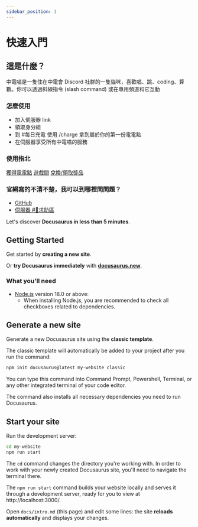 ```yaml
---
sidebar_position: 1
---
```


# 快速入門
## 這是什麼？

中電喵是一隻住在中電會 Discord 社群的一隻貓咪，喜歡唱、跳、coding、算數。你可以透過斜線指令 (slash command) 或在專用頻道和它互動

### 怎麼使用

- 加入伺服器 link
- 領取身分組
- 到 #每日充電 使用 /charge 拿到屬於你的第一份電電點
- 在伺服器享受所有中電喵的服務

### 使用指北
[獲得電電點](/)
[遊戲間](/)
[兌換/領取獎品](/)

### 官網寫的不清不楚，我可以到哪裡問問題？
- [GitHub](https://github.com/SCAICT/SCAICT-uwu/issues)
- [伺服器 #🥺求助區](https://discord.com/invite/At7r54v94c)

Let's discover **Docusaurus in less than 5 minutes**.

## Getting Started

Get started by **creating a new site**.

Or **try Docusaurus immediately** with **[docusaurus.new](https://docusaurus.new)**.

### What you'll need

- [Node.js](https://nodejs.org/en/download/) version 18.0 or above:
  - When installing Node.js, you are recommended to check all checkboxes related to dependencies.

## Generate a new site

Generate a new Docusaurus site using the **classic template**.

The classic template will automatically be added to your project after you run the command:

```bash
npm init docusaurus@latest my-website classic
```

You can type this command into Command Prompt, Powershell, Terminal, or any other integrated terminal of your code editor.

The command also installs all necessary dependencies you need to run Docusaurus.

## Start your site

Run the development server:

```bash
cd my-website
npm run start
```

The `cd` command changes the directory you're working with. In order to work with your newly created Docusaurus site, you'll need to navigate the terminal there.

The `npm run start` command builds your website locally and serves it through a development server, ready for you to view at http://localhost:3000/.

Open `docs/intro.md` (this page) and edit some lines: the site **reloads automatically** and displays your changes.

